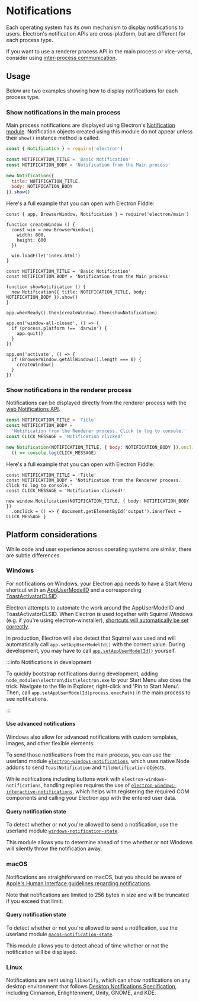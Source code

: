 # Notifications

Each operating system has its own mechanism to display notifications to users. Electron's notification
APIs are cross-platform, but are different for each process type.

If you want to use a renderer process API in the main process or vice-versa, consider using
[inter-process communication](./ipc.md).

## Usage

Below are two examples showing how to display notifications for each process type.

### Show notifications in the main process

Main process notifications are displayed using Electron's [Notification module](../api/notification.md).
Notification objects created using this module do not appear unless their `show()` instance
method is called.

```js title='Main Process'
const { Notification } = require('electron')

const NOTIFICATION_TITLE = 'Basic Notification'
const NOTIFICATION_BODY = 'Notification from the Main process'

new Notification({
  title: NOTIFICATION_TITLE,
  body: NOTIFICATION_BODY
}).show()
```

Here's a full example that you can open with Electron Fiddle:

```fiddle docs/fiddles/features/notifications/main
const { app, BrowserWindow, Notification } = require('electron/main')

function createWindow () {
  const win = new BrowserWindow({
    width: 800,
    height: 600
  })

  win.loadFile('index.html')
}

const NOTIFICATION_TITLE = 'Basic Notification'
const NOTIFICATION_BODY = 'Notification from the Main process'

function showNotification () {
  new Notification({ title: NOTIFICATION_TITLE, body: NOTIFICATION_BODY }).show()
}

app.whenReady().then(createWindow).then(showNotification)

app.on('window-all-closed', () => {
  if (process.platform !== 'darwin') {
    app.quit()
  }
})

app.on('activate', () => {
  if (BrowserWindow.getAllWindows().length === 0) {
    createWindow()
  }
})
```

### Show notifications in the renderer process

Notifications can be displayed directly from the renderer process with the
[web Notifications API](https://developer.mozilla.org/en-US/docs/Web/API/Notifications_API/Using_the_Notifications_API).

```js title='Renderer Process'
const NOTIFICATION_TITLE = 'Title'
const NOTIFICATION_BODY =
  'Notification from the Renderer process. Click to log to console.'
const CLICK_MESSAGE = 'Notification clicked'

new Notification(NOTIFICATION_TITLE, { body: NOTIFICATION_BODY }).onclick =
  () => console.log(CLICK_MESSAGE)
```

Here's a full example that you can open with Electron Fiddle:

```fiddle docs/fiddles/features/notifications/renderer|focus=renderer.js
const NOTIFICATION_TITLE = 'Title'
const NOTIFICATION_BODY = 'Notification from the Renderer process. Click to log to console.'
const CLICK_MESSAGE = 'Notification clicked!'

new window.Notification(NOTIFICATION_TITLE, { body: NOTIFICATION_BODY })
  .onclick = () => { document.getElementById('output').innerText = CLICK_MESSAGE }
```

## Platform considerations

While code and user experience across operating systems are similar, there
are subtle differences.

### Windows

For notifications on Windows, your Electron app needs to have a Start Menu shortcut with an
[AppUserModelID][app-user-model-id] and a corresponding [ToastActivatorCLSID][toast-activator-clsid].

Electron attempts to automate the work around the AppUserModelID and ToastActivatorCLSID. When
Electron is used together with Squirrel.Windows (e.g. if you're using electron-winstaller),
[shortcuts will automatically be set correctly][squirrel-events].

In production, Electron will also detect that Squirrel was used and will automatically call
`app.setAppUserModelId()` with the correct value. During development, you may have
to call [`app.setAppUserModelId()`][set-app-user-model-id] yourself.

:::info Notifications in development

To quickly bootstrap notifications during development, adding
`node_modules\electron\dist\electron.exe` to your Start Menu also does the
trick. Navigate to the file in Explorer, right-click and 'Pin to Start Menu'.
Then, call `app.setAppUserModelId(process.execPath)` in the main process to see notifications.

:::

#### Use advanced notifications

Windows also allow for advanced notifications with custom templates, images, and other flexible
elements.

To send those notifications from the main process, you can use the userland module
[`electron-windows-notifications`](https://github.com/felixrieseberg/electron-windows-notifications),
which uses native Node addons to send `ToastNotification` and `TileNotification` objects.

While notifications including buttons work with `electron-windows-notifications`,
handling replies requires the use of
[`electron-windows-interactive-notifications`](https://github.com/felixrieseberg/electron-windows-interactive-notifications),
which helps with registering the required COM components and calling your
Electron app with the entered user data.

#### Query notification state

To detect whether or not you're allowed to send a notification, use the
userland module [`windows-notification-state`][windows-notification-state].

This module allows you to determine ahead of time whether or not Windows will silently throw the
notification away.

### macOS

Notifications are straightforward on macOS, but you should be aware of
[Apple's Human Interface guidelines regarding notifications][apple-notification-guidelines].

Note that notifications are limited to 256 bytes in size and will be truncated
if you exceed that limit.

#### Query notification state

To detect whether or not you're allowed to send a notification, use the userland module
[`macos-notification-state`][macos-notification-state].

This module allows you to detect ahead of time whether or not the notification will be displayed.

### Linux

Notifications are sent using `libnotify`, which can show notifications on any
desktop environment that follows [Desktop Notifications
Specification][notification-spec], including Cinnamon, Enlightenment, Unity,
GNOME, and KDE.

[notification-spec]: https://developer-old.gnome.org/notification-spec/
[app-user-model-id]: https://learn.microsoft.com/en-us/windows/win32/shell/appids
[set-app-user-model-id]: ../api/app.md#appsetappusermodelidid-windows
[squirrel-events]: https://github.com/electron/windows-installer/blob/main/README.md#handling-squirrel-events
[toast-activator-clsid]: https://learn.microsoft.com/en-us/windows/win32/properties/props-system-appusermodel-toastactivatorclsid
[apple-notification-guidelines]: https://developer.apple.com/design/human-interface-guidelines/notifications
[windows-notification-state]: https://github.com/felixrieseberg/windows-notification-state
[macos-notification-state]: https://github.com/felixrieseberg/macos-notification-state
